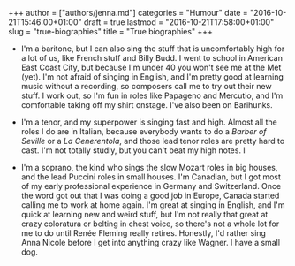 +++
author = ["authors/jenna.md"]
categories = "Humour"
date = "2016-10-21T15:46:00+01:00"
draft = true
lastmod = "2016-10-21T17:58:00+01:00"
slug = "true-biographies"
title = "True biographies"
+++

- I'm a baritone, but I can also sing the stuff that is uncomfortably high for a lot of us, like French stuff and Billy Budd. I went to school in American East Coast City, but because I'm under 40 you won't see me at the Met (yet). I'm not afraid of singing in English, and I'm pretty good at learning music without a recording, so composers call me to try out their new stuff. I work out, so I'm fun in roles like Papageno and Mercutio, and I'm comfortable taking off my shirt onstage. I've also been on Barihunks.

- I'm a tenor, and my superpower is singing fast and high. Almost all the roles I do are in Italian, because everybody wants to do a *Barber of Seville* or a *La Cenerentola*, and those lead tenor roles are pretty hard to cast. I'm not totally studly, but you can't beat my high notes. I 

- I'm a soprano, the kind who sings the slow Mozart roles in big houses, and the lead Puccini roles in small houses. I'm Canadian, but I got most of my early professional experience in Germany and Switzerland. Once the word got out that I was doing a good job in Europe, Canada started calling me to work at home again. I'm great at singing in English, and I'm quick at learning new and weird stuff, but I'm not really that great at crazy coloratura or belting in chest voice, so there's not a whole lot for me to do until Renée Fleming really retires. Honestly, I'd rather sing Anna Nicole before I get into anything crazy like Wagner. I have a small dog.
